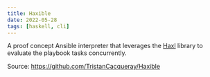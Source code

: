 ```yaml
---
title: Haxible
date: 2022-05-28
tags: [haskell, cli]
---
```


A proof concept Ansible interpreter that leverages the [Haxl](https://github.com/facebook/Haxl) library to evaluate the playbook tasks concurrently.

Source: https://github.com/TristanCacqueray/Haxible
